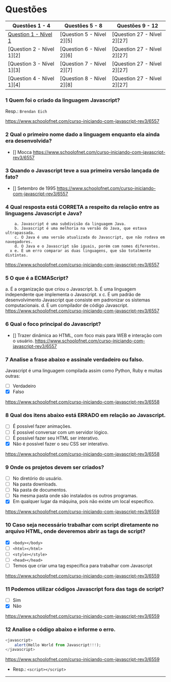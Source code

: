 # Questões

| Questões 1 - 4               | Questões 5 - 8            | Questões 9 - 12            |
|-------------------------------|-----------------------------|-----------------------------|
| [Question 1 - Nível 1][1]     | [Question 5 - Nível 2][5] | [Question 27 - Nível 2][27] |  
| [Question 2 - Nível 1][2]     | [Question 6 - Nível 2][6] | [Question 27 - Nível 2][27] |  
| [Question 3 - Nível 1][3]     | [Question 7 - Nível 2][7] | [Question 27 - Nível 2][27] |  
| [Question 4 - Nível 1][4]     | [Question 8 - Nível 2][8] | [Question 27 - Nível 2][27] |  

[1]:#1-qual-o-principal-objetivo-do-css

### 1 Quem foi o criado da linguagem Javascript?

Resp.: `Brendan Eich`

https://www.schoolofnet.com/curso-iniciando-com-javascript-rev3/6557

### 2 Qual o primeiro nome dado a linguagem enquanto ela ainda era desenvolvida?

- [] Mocca
https://www.schoolofnet.com/curso-iniciando-com-javascript-rev3/6557

### 3 Quando o Javascript teve a sua primeira versão lançada de fato?

- [] Setembro de 1995
https://www.schoolofnet.com/curso-iniciando-com-javascript-rev3/6557

### 4 Qual resposta está CORRETA a respeito da relação entre as linguagens Javascript e Java?
    
    	a. Javascript é uma subdivisão da linguagem Java.
    	b. Javascript é uma melhoria na versão do Java, que estava ultrapassada.
    	c. O Java é uma versão atualizada do Javascript, que não rodava em navegadores.
    	d. O Java e o Javascript são iguais, porém com nomes diferentes.
      x	e. É um erro comparar as duas linguagens, que são totalmente distintas.
https://www.schoolofnet.com/curso-iniciando-com-javascript-rev3/6557
      
### 5 O que é a ECMAScript?

a. É a organização que criou o Javascript.
b. É uma linguagem independente que implementa o Javascript.
x	c. É um padrão de desenvolvimento Javascript que consiste em padronizar os sistemas computacionais.
d. É um compilador de código Javascript.
https://www.schoolofnet.com/curso-iniciando-com-javascript-rev3/6557

### 6 Qual o foco principal do Javascript?

- [] Trazer dinâmica ao HTML, com foco mais para WEB e interação com o usuário.
https://www.schoolofnet.com/curso-iniciando-com-javascript-rev3/6557

### 7 Analise a frase abaixo e assinale verdadeiro ou falso.

Javascript é uma linguagem compilada assim como Python, Ruby e muitas outras:

- [ ] Verdadeiro
- [x] Falso

https://www.schoolofnet.com/curso-iniciando-com-javascript-rev3/6558

### 8 Qual dos itens abaixo está ERRADO em relação ao Javascript.

- [ ] É possível fazer animações.
- [ ] É possível conversar com um servidor lógico.
- [ ] É possível fazer seu HTML ser interativo.
- [x] Não é possível fazer o seu CSS ser interativo. 

https://www.schoolofnet.com/curso-iniciando-com-javascript-rev3/6558

### 9 Onde os projetos devem ser criados?

- [ ] No diretório do usuário.
- [ ] Na pasta downloads.
- [ ] Na pasta de documentos.
- [ ] Na mesma pasta onde são instalados os outros programas.
- [x] Em qualquer lugar da máquina, pois não existe um local específico.

https://www.schoolofnet.com/curso-iniciando-com-javascript-rev3/6559

### 10 Caso seja necessário trabalhar com script diretamente no arquivo HTML, onde deveremos abrir as tags de script?

- [x] `<body></body>`
- [ ] `<html></html>`
- [ ] `<style></style>`
- [ ] `<head></head>`
- [ ] Temos que criar uma tag específica para trabalhar com Javascript

https://www.schoolofnet.com/curso-iniciando-com-javascript-rev3/6559

### 11 Podemos utilizar códigos Javascript fora das tags de script?

- [ ] Sim
- [x] Não

https://www.schoolofnet.com/curso-iniciando-com-javascript-rev3/6559

### 12 Analise o código abaixo e informe o erro.

```javascript
<javascript>
    alert(Hello World from Javascript!!!);
</javascript>
```

https://www.schoolofnet.com/curso-iniciando-com-javascript-rev3/6559

- Resp.: `<script></script>`

***